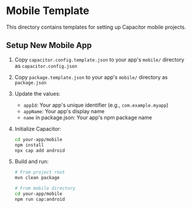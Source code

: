 # Mobile Template

This directory contains templates for setting up Capacitor mobile projects.

## Setup New Mobile App

1. Copy `capacitor.config.template.json` to your app's `mobile/` directory as `capacitor.config.json`
2. Copy `package.template.json` to your app's `mobile/` directory as `package.json`
3. Update the values:
   - `appId`: Your app's unique identifier (e.g., `com.example.myapp`)
   - `appName`: Your app's display name
   - `name` in package.json: Your app's npm package name

4. Initialize Capacitor:
   ```bash
   cd your-app/mobile
   npm install
   npx cap add android
   ```

5. Build and run:
   ```bash
   # From project root
   mvn clean package

   # From mobile directory
   cd your-app/mobile
   npm run cap:android
   ```
